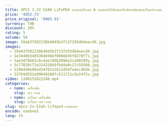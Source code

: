 ```yaml
---
title: 4PCS 3.2V 52AH LiFePO4 แบตเตอรี่เกรด A แบตเตอรี่ลิเธียมเหล็กฟอสเฟตเซลล์เก็บพลังงานแบตเตอรี่ใหม่ 0 รอบ
price: '4852.73'
price_original: '6065.91'
currency: THB
discount: 20%
rating: 5
volume: 58
image: S9a63f502238b4045b3f13f293d64eecdX.jpg
images:
  - S9a63f502238b4045b3f13f293d64eecdX.jpg
  - Se3440b3405304b96bf0066b95f8270f7i.jpg
  - Sae5d796b3c6c4ee190b2096e2ca90299y.jpg
  - Sc77830c71e314316b9fbd4a0c17c93586.jpg
  - S296499e96ed34f02a1b12d54fe4ec4bdk.jpg
  - S37b9d552e89048268fc511721c5e24f2v.jpg
video: 1100151822248.mp4
categories:
  - name: เครื่องมือ
    slug: เคร-องม
  - name: อะไหล่ เครื่องมือ
    slug: อะไหล-เคร-องม
slug: 4pcs-2v-52ah-lifepo4-แบตเตอร
encode: ooebneS
lang: th
---
```

  